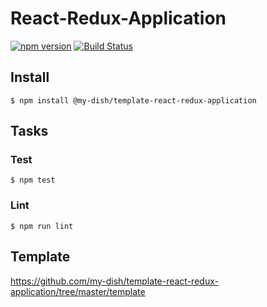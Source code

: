 # React-Redux-Application

[![npm version](https://badge.fury.io/js/%40my-dish%2Ftemplate-react-redux-application.svg)](https://badge.fury.io/js/%40my-dish%2Ftemplate-react-redux-application)
[![Build Status](https://travis-ci.org/my-dish/template-react-redux-application.svg?branch=master)](https://travis-ci.org/my-dish/template-react-redux-application)

## Install
```
$ npm install @my-dish/template-react-redux-application
```

## Tasks
### Test
```
$ npm test
```

### Lint
```
$ npm run lint
```

## Template
https://github.com/my-dish/template-react-redux-application/tree/master/template
